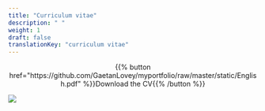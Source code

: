 ```yaml
---
title: "Curriculum vitae"
description: " "
weight: 1
draft: false
translationKey: "curriculum vitae"
---
```


<center> {{% button href="https://github.com/GaetanLovey/myportfolio/raw/master/static/English.pdf" %}}Download the CV{{% /button %}}</p></center>

![](/English.png)
 
